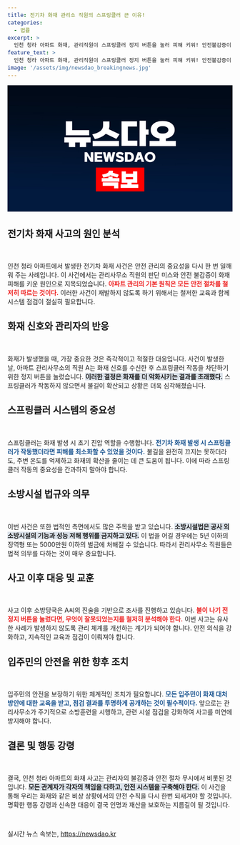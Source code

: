 ```yaml
---
title: 전기차 화재 관리소 직원의 스프링클러 끈 이유!
categories:
  - 법률
excerpt: >
  인천 청라 아파트 화재, 관리직원이 스프링클러 정지 버튼을 눌러 피해 키워! 안전불감증이 불길 확산을 부추겼고, 소방법 위반 조치까지 예정. 불가피한 선택이 초래한 참사의 전말은? 클릭해 보세요!
feature_text: >
  인천 청라 아파트 화재, 관리직원이 스프링클러 정지 버튼을 눌러 피해 키워! 안전불감증이 불길 확산을 부추겼고, 소방법 위반 조치까지 예정. 불가피한 선택이 초래한 참사의 전말은? 클릭해 보세요!
image: '/assets/img/newsdao_breakingnews.jpg'
---
```


<p><img src="/assets/img/newsdao_breakingnews.jpg" alt="koreaapp 속보" /></p>

<h2 data-ke-size="size26">전기차 화재 사고의 원인 분석</h2>

<p data-ke-size="size16">&nbsp;</p>

<p>인천 청라 아파트에서 발생한 전기차 화재 사건은 안전 관리의 중요성을 다시 한 번 일깨워 주는 사례입니다. 이 사건에서는 관리사무소 직원의 판단 미스와 안전 불감증이 화재 피해를 키운 원인으로 지목되었습니다. <b><span style="color: #ee2323;">아파트 관리의 기본 원칙은 모든 안전 절차를 철저히 따르는 것이다.</span></b> 이러한 사건이 재발하지 않도록 하기 위해서는 철저한 교육과 함께 시스템 점검이 절실히 필요합니다. </p>

<h2 data-ke-size="size26">화재 신호와 관리자의 반응</h2>

<p data-ke-size="size16">&nbsp;</p>

<p>화재가 발생했을 때, 가장 중요한 것은 즉각적이고 적절한 대응입니다. 사건이 발생한 날, 아파트 관리사무소의 직원 A는 화재 신호를 수신한 후 스프링클러 작동을 차단하기 위한 정지 버튼을 눌렀습니다. <b><span style="background-color: #21538527;">이러한 결정은 화재를 더 악화시키는 결과를 초래했다.</span></b> 스프링클러가 작동하지 않으면서 불길이 확산되고 상황은 더욱 심각해졌습니다. </p>

<h2 data-ke-size="size26">스프링클러 시스템의 중요성</h2>

<p data-ke-size="size16">&nbsp;</p>

<p>스프링클러는 화재 발생 시 초기 진압 역할을 수행합니다. <b><span style="color: #1a5490;">전기차 화재 발생 시 스프링클러가 작동했더라면 피해를 최소화할 수 있었을 것이다.</span></b> 불길을 완전히 끄지는 못하더라도, 주변 온도를 억제하고 화재의 확산을 줄이는 데 큰 도움이 됩니다. 이에 따라 스프링클러 작동의 중요성을 간과하지 말아야 합니다. </p>

<h2 data-ke-size="size26">소방시설 법규와 의무</h2>

<p data-ke-size="size16">&nbsp;</p>

<p>이번 사건은 또한 법적인 측면에서도 많은 주목을 받고 있습니다. <b><span style="background-color: #21538527;">소방시설법은 공사 외 소방시설의 기능과 성능 저해 행위를 금지하고 있다.</span></b> 이 법을 어길 경우에는 5년 이하의 징역형 또는 5000만원 이하의 벌금에 처해질 수 있습니다. 따라서 관리사무소 직원들은 법적 의무를 다하는 것이 매우 중요합니다. </p>

<h2 data-ke-size="size26">사고 이후 대응 및 교훈</h2>

<p data-ke-size="size16">&nbsp;</p>

<p>사고 이후 소방당국은 A씨의 진술을 기반으로 조사를 진행하고 있습니다. <b><span style="color: #ee2323;">불이 나기 전 정지 버튼을 눌렀다면, 무엇이 잘못되었는지를 철저히 분석해야 한다.</span></b> 이번 사고는 유사한 사례가 발생하지 않도록 관리 체계를 개선하는 계기가 되어야 합니다. 안전 의식을 강화하고, 지속적인 교육과 점검이 이뤄져야 합니다. </p>

<h2 data-ke-size="size26">입주민의 안전을 위한 향후 조치</h2>

<p data-ke-size="size16">&nbsp;</p>

<p>입주민의 안전을 보장하기 위한 체계적인 조치가 필요합니다. <b><span style="color: #1a5490;">모든 입주민이 화재 대처 방안에 대한 교육을 받고, 점검 결과를 투명하게 공개하는 것이 필수적이다.</span></b> 앞으로는 관리사무소가 주기적으로 소방훈련을 시행하고, 관련 시설 점검을 강화하여 사고를 미연에 방지해야 합니다. </p>

<h2 data-ke-size="size26">결론 및 행동 강령</h2>

<p data-ke-size="size16">&nbsp;</p>

<p>결국, 인천 청라 아파트의 화재 사고는 관리자의 불감증과 안전 절차 무시에서 비롯된 것입니다. <b><span style="background-color: #21538527;">모든 관계자가 각자의 책임을 다하고, 안전 시스템을 구축해야 한다.</span></b> 이 사건을 통해 우리는 화재와 같은 비상 상황에서의 안전 수칙을 다시 한번 되새겨야 할 것입니다. 명확한 행동 강령과 신속한 대응이 결국 인명과 재산을 보호하는 지름길이 될 것입니다. </p>

<p data-ke-size="size16">&nbsp;</p>
실시간 뉴스 속보는, <a href="https://newsdao.kr" rel="dofollow">https://newsdao.kr</a>


